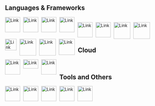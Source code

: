 ## Languages & Frameworks

<img alt="Link" src="https://upload.wikimedia.org/wikipedia/commons/thumb/c/c3/Python-logo-notext.svg/800px-Python-logo-notext.svg.png" style="float:left; padding-right:10px " width="50" height="50" >
<img alt="Link" src="https://air-marketing-assets.imgix.net/blog/logo-db/r-logo/r-logo-svg-4.svg" style="float:left; padding-right:10px " width="50" height="50" >
<img alt="Link" src="https://upload.wikimedia.org/wikipedia/commons/thumb/3/38/Jupyter_logo.svg/1200px-Jupyter_logo.svg.png" style="float:left; padding-right:10px " width="50" height="50" >
<img alt="Link" src="https://www.freelogovectors.net/wp-content/uploads/2022/03/azure_databricks_logo_freelogovectors.net_.png" style="float:left; padding-right:10px " width="50" height="50" >
<br>
&nbsp;
&nbsp;

<img alt="Link" src="https://upload.wikimedia.org/wikipedia/commons/thumb/1/18/C_Programming_Language.svg/695px-C_Programming_Language.svg.png" style="float:left; padding-right:10px " width="50" height="50" >
<img alt="Link" src="https://upload.wikimedia.org/wikipedia/commons/thumb/2/2d/Tensorflow_logo.svg/1200px-Tensorflow_logo.svg.png" style="float:left; padding-right:10px " width="50" height="50" >
<img alt="Link" src="https://gogeticon.net/files/3163573/d130ef65a8efdfa66fa49eb5ab745cef.png" style="float:left; padding-right:10px " width="55" height="55" >
<img alt="Link" src="https://cdn.worldvectorlogo.com/logos/fastapi-1.svg" style="float:left; padding-right:10px " width="55" height="55" >
<br>
&nbsp;
&nbsp;


<img alt="Link" src="https://cdn.worldvectorlogo.com/logos/scala-4.svg" style="float:left; padding-right:10px " width="38" height="38" >
<img alt="Link" src="https://cdn.worldvectorlogo.com/logos/google-bigquery-logo-1.svg" style="float:left; padding-right:10px " width="55" height="55" >
<img alt="Link" src="https://www.svgrepo.com/show/331488/mongodb.svg" style="float:left; padding-right:10px " width="55" height="55" >
<img alt="Link" src="https://upload.wikimedia.org/wikipedia/commons/thumb/2/29/Postgresql_elephant.svg/1985px-Postgresql_elephant.svg.png" style="float:left; padding-right:10px " width="53" height="53" >
<br>
&nbsp;
&nbsp;



## Cloud

<img alt="Link" src="https://seeklogo.com/images/G/google-cloud-logo-ADE788217F-seeklogo.com.png" style="float:left; padding-right:10px " width="50" height="50" >
<img alt="Link" src="https://upload.wikimedia.org/wikipedia/commons/thumb/9/93/Amazon_Web_Services_Logo.svg/1024px-Amazon_Web_Services_Logo.svg.png" style="float:left; padding-right:10px " width="50" height="30" >
<img alt="Link" src="https://github.com/get-icon/geticon/raw/master/icons/azure-icon.svg" style="float:left; padding-right:10px " width="50" height="50" >

&nbsp;
&nbsp;


## Tools and Others


<img alt="Link" src="https://upload.wikimedia.org/wikipedia/commons/thumb/a/ab/Linux_Logo_in_Linux_Libertine_Font.svg/872px-Linux_Logo_in_Linux_Libertine_Font.svg.png" style="float:left; padding-right:10px " width="50" height="50" >
<img alt="Link" src="https://cdn.worldvectorlogo.com/logos/redis.svg" style="float:left; padding-right:10px " width="50" height="50" >
<img alt="Link" src="https://upload.wikimedia.org/wikipedia/commons/thumb/3/3f/Git_icon.svg/1200px-Git_icon.svg.png" style="float:left; padding-right:10px " width="50" height="50" >
<img alt="Link" src="https://upload.wikimedia.org/wikipedia/commons/thumb/1/1d/PyCharm_Icon.svg/2048px-PyCharm_Icon.svg.png" style="float:left; padding-right:10px " width="50" height="50" >
<img alt="Link" src="https://upload.wikimedia.org/wikipedia/commons/thumb/c/cd/Visual_Studio_2017_Logo.svg/1200px-Visual_Studio_2017_Logo.svg.png" style="float:left; padding-right:10px " width="50" height="50" >

<br>
&nbsp;
&nbsp;
